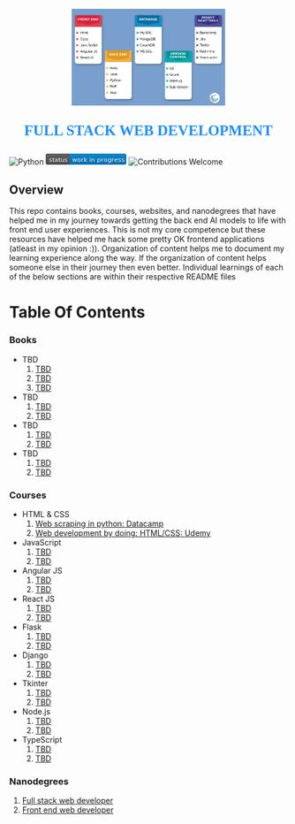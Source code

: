 <p align="center"><img width=55% src="images/full-stack-web-development.png"></p>

<p align="center" style="color:DodgerBlue; font-family:cambria; font-variant: normal; font-size:20pt; font-weight:bold; font-weight: 900">FULL STACK WEB DEVELOPMENT 
</p>

![Python](https://camo.githubusercontent.com/de59e8e9b410aa0b9479b114040c06468ef33cfc/68747470733a2f2f696d672e736869656c64732e696f2f62616467652f707974686f6e2d76332e362b2d626c75652e737667) ![Status](images/status-work-in-progress.png) ![Contributions Welcome](https://camo.githubusercontent.com/72f84692f9f89555c176bb9e0eca9cf08d97fec9/68747470733a2f2f696d672e736869656c64732e696f2f62616467652f636f6e747269627574696f6e732d77656c636f6d652d6f72616e67652e737667)

## **Overview**
This repo contains books, courses, websites, and nanodegrees that have helped me in my journey towards getting the back end AI models to life with front end user experiences. This is not my core competence but these resources have helped me hack some pretty OK frontend applications (atleast in my opinion :)). Organization of content helps me to document my learning experience along the way. If the organization of content helps someone else in their journey then even better. Individual learnings of each of the below sections are within their respective README files 

# **Table Of Contents**

### **Books**
* TBD
    1. [TBD]()
    2. [TBD]()
    3. [TBD]()
* TBD
    1. [TBD]()
    2. [TBD]()
* TBD
    1. [TBD]()
    2. [TBD]()
* TBD
    1. [TBD]()
    2. [TBD]()

### **Courses**
* HTML & CSS
    1. [Web scraping in python: Datacamp]()
    2. [Web development by doing: HTML/CSS: Udemy]()
* JavaScript
    1. [TBD]()
    2. [TBD]()
* Angular JS
    1. [TBD]()
    2. [TBD]()
* React JS
    1. [TBD]()
    2. [TBD]()
* Flask
    1. [TBD]()
    2. [TBD]()
* Django
    1. [TBD]()
    2. [TBD]()
* Tkinter
    1. [TBD]()
    2. [TBD]()
* Node.js
    1. [TBD]()
    2. [TBD]()
* TypeScript
    1. [TBD]()
    2. [TBD]()

### **Nanodegrees**
1. [Full stack web developer]()
2. [Front end web developer]()

